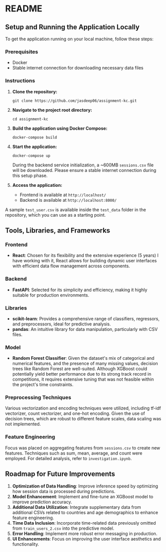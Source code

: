 # README

## Setup and Running the Application Locally

To get the application running on your local machine, follow these steps:

### Prerequisites

- Docker
- Stable internet connection for downloading necessary data files

### Instructions

1. **Clone the repository:**

   ```
   git clone https://github.com/jasdeep06/assignment-kc.git
   ```

2. **Navigate to the project root directory:**

   ```
   cd assignment-kc
   ```

3. **Build the application using Docker Compose:**

   ```
   docker-compose build
   ```

4. **Start the application:**

   ```
   docker-compose up
   ```

   During the backend service initialization, a ~600MB `sessions.csv` file will be downloaded. Please ensure a stable internet connection during this setup phase.

5. **Access the application:**
   - Frontend is available at `http://localhost/`
   - Backend is available at `http://localhost:8000/`

A sample `test_user.csv` is available inside the `test_data` folder in the repository, which you can use as a starting point.

## Tools, Libraries, and Frameworks

### Frontend

- **React**: Chosen for its flexibility and the extensive experience (5 years) I have working with it, React allows for building dynamic user interfaces with efficient data flow management across components.

### Backend

- **FastAPI**: Selected for its simplicity and efficiency, making it highly suitable for production environments.

### Libraries

- **scikit-learn**: Provides a comprehensive range of classifiers, regressors, and preprocessors, ideal for predictive analysis.
- **pandas**: An intuitive library for data manipulation, particularly with CSV files.

### Model

- **Random Forest Classifier**: Given the dataset's mix of categorical and numerical features, and the presence of many missing values, decision trees like Random Forest are well-suited. Although XGBoost could potentially yield better performance due to its strong track record in competitions, it requires extensive tuning that was not feasible within the project's time constraints.

### Preprocessing Techniques

Various vectorization and encoding techniques were utilized, including tf-idf vectorizer, count vectorizer, and one-hot encoding. Given the use of decision trees, which are robust to different feature scales, data scaling was not implemented.

### Feature Engineering

Focus was placed on aggregating features from `sessions.csv` to create new features. Techniques such as sum, mean, average, and count were employed. For detailed analysis, refer to `investigation.ipynb`.

## Roadmap for Future Improvements

1. **Optimization of Data Handling**: Improve inference speed by optimizing how session data is processed during predictions.
2. **Model Enhancement**: Implement and fine-tune an XGBoost model to improve prediction accuracy.
3. **Additional Data Utilization**: Integrate supplementary data from additional CSVs related to countries and age demographics to enhance feature engineering.
4. **Time Data Inclusion**: Incorporate time-related data previously omitted from `train_users_2.csv` into the predictive model.
5. **Error Handling**: Implement more robust error messaging in production.
6. **UI Enhancements**: Focus on improving the user interface aesthetics and functionality.
